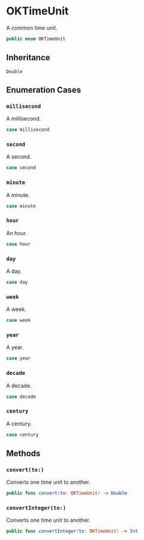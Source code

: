 # OKTimeUnit

A common time unit.

``` swift
public enum OKTimeUnit
```

## Inheritance

`Double`

## Enumeration Cases

### `millisecond`

A millisecond.

``` swift
case millisecond
```

### `second`

A second.

``` swift
case second
```

### `minute`

A minute.

``` swift
case minute
```

### `hour`

An hour.

``` swift
case hour
```

### `day`

A day.

``` swift
case day
```

### `week`

A week.

``` swift
case week
```

### `year`

A year.

``` swift
case year
```

### `decade`

A decade.

``` swift
case decade
```

### `century`

A century.

``` swift
case century
```

## Methods

### `convert(to:)`

Converts one time unit to another.

``` swift
public func convert(to: OKTimeUnit) -> Double
```

### `convertInteger(to:)`

Converts one time unit to another.

``` swift
public func convertInteger(to: OKTimeUnit) -> Int
```

> 
